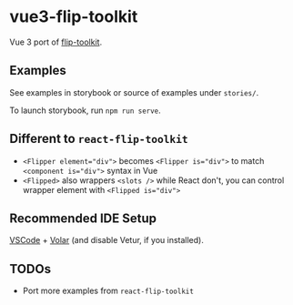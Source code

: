 # vue3-flip-toolkit

Vue 3 port of [flip-toolkit](https://github.com/aholachek/react-flip-toolkit).

## Examples

See examples in storybook or source of examples under `stories/`.

To launch storybook, run `npm run serve`.

## Different to `react-flip-toolkit`

* `<Flipper element="div">` becomes `<Flipper is="div">` to match `<component is="div">` syntax in Vue
* `<Flipped>` also wrappers `<slots />` while React don't, you can control wrapper element with `<Flipped is="div">`

## Recommended IDE Setup

[VSCode](https://code.visualstudio.com/) + [Volar](https://marketplace.visualstudio.com/items?itemName=johnsoncodehk.volar) (and disable Vetur, if you installed).

## TODOs

* Port more examples from `react-flip-toolkit`
